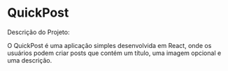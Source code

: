 # QuickPost

Descrição do Projeto:

O QuickPost é uma aplicação simples desenvolvida em React, onde os usuários podem criar posts que contém um título, uma imagem opcional e uma descrição.
